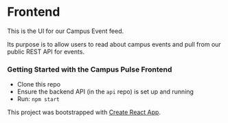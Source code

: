 # Frontend

This is the UI for our Campus Event feed.

Its purpose is to allow users to read about campus events and pull from our public REST API for events.

### Getting Started with the Campus Pulse Frontend

* Clone this repo
* Ensure the backend API (in the `api` repo) is set up and running
* Run: `npm start`


This project was bootstrapped with [Create React App](https://github.com/facebook/create-react-app).
